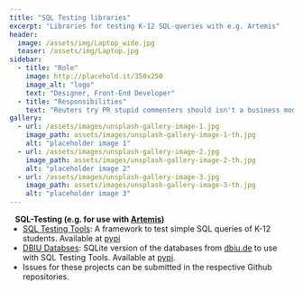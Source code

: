 ```yaml
---
title: "SQL Testing libraries"
excerpt: "Libraries for testing K-12 SQL-queries with e.g. Artemis"
header:
  image: /assets/img/Laptop_wide.jpg
  teaser: /assets/img/Laptop.jpg
sidebar:
  - title: "Role"
    image: http://placehold.it/350x250
    image_alt: "logo"
    text: "Designer, Front-End Developer"
  - title: "Responsibilities"
    text: "Reuters try PR stupid commenters should isn't a business model"
gallery:
  - url: /assets/images/unsplash-gallery-image-1.jpg
    image_path: assets/images/unsplash-gallery-image-1-th.jpg
    alt: "placeholder image 1"
  - url: /assets/images/unsplash-gallery-image-2.jpg
    image_path: assets/images/unsplash-gallery-image-2-th.jpg
    alt: "placeholder image 2"
  - url: /assets/images/unsplash-gallery-image-3.jpg
    image_path: assets/images/unsplash-gallery-image-3-th.jpg
    alt: "placeholder image 3"
---
```


<h4 style="margin:0 10px 0;">SQL-Testing (e.g. for use with <a href="https://artemisapp.github.io/"><autocolor>Artemis</autocolor></a>)</h4>

<ul style="margin:0 0 5px;">
  <li><a href="https://github.com/ValentinHerrmann/sql_testing_tools"><autocolor>SQL Testing Tools</autocolor></a>: A framework to test simple SQL queries of K-12 students. Available at <a href="https://pypi.org/project/sql-testing-tools/"><autocolor>pypi</autocolor></a></li>
  <li><a href="https://github.com/ValentinHerrmann/dbiu_databases"><autocolor>DBIU Databses</autocolor></a>: SQLite version of the databases from <a href="https://www.dbiu.de/"><autocolor>dbiu.de</autocolor></a> to use with SQL Testing Tools.  Available at <a href="https://pypi.org/project/dbiu-databases/"><autocolor>pypi</autocolor></a>.</li>
  <li>Issues for these projects can be submitted in the respective Github repositories.</li>
</ul>
